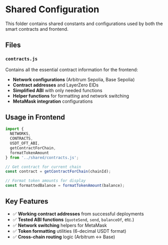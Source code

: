# Shared Configuration

This folder contains shared constants and configurations used by both the smart contracts and frontend.

## Files

### `contracts.js`
Contains all the essential contract information for the frontend:

- **Network configurations** (Arbitrum Sepolia, Base Sepolia)
- **Contract addresses** and LayerZero EIDs
- **Simplified ABI** with only needed functions
- **Helper functions** for formatting and network switching
- **MetaMask integration** configurations

## Usage in Frontend

```javascript
import { 
  NETWORKS, 
  CONTRACTS, 
  USDT_OFT_ABI,
  getContractForChain,
  formatTokenAmount 
} from '../shared/contracts.js';

// Get contract for current chain
const contract = getContractForChain(chainId);

// Format token amounts for display
const formattedBalance = formatTokenAmount(balance);
```

## Key Features

- ✅ **Working contract addresses** from successful deployments
- ✅ **Tested ABI functions** (`quoteSend`, `send`, `balanceOf`, etc.)
- ✅ **Network switching** helpers for MetaMask
- ✅ **Token formatting** utilities (6-decimal USDT format)
- ✅ **Cross-chain routing** logic (Arbitrum ↔ Base) 